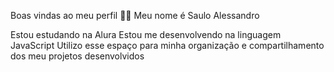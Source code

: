 Boas vindas ao meu perfil 💙💙
Meu nome é Saulo Alessandro

Estou estudando na Alura
Estou me desenvolvendo na linguagem JavaScript
Utilizo esse espaço para minha organização e compartilhamento dos meu projetos desenvolvidos
